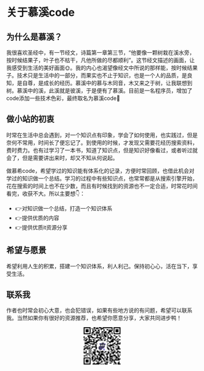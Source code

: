 # 关于慕溪code



## 为什么是慕溪？

我很喜欢圣经中，有一节经文，诗篇第一章第三节，“他要像一颗树栽在溪水旁，按时候结果子，叶子也不枯干，凡他所做的尽都顺利”。这节经文描述的画面，让我感受到生活的美好画面🌞。我的内心也渴望像经文中所说的那样能，按时候结果子。技术只是生活中的一部分，而果实也不止于知识，也是一个人的品质，是良知，是自尊，是成长的经历。慕溪中的慕与木同音，木又来之于树，让我联想到树。慕溪中的溪，此溪就是彼溪，于是便有了慕溪。目前是一名程序员，增加了code添加一些技术色彩，最终取名为慕溪code🥳

## 做小站的初衷

时常在生活中总会遇到，对一个知识点有印象，学会了如何使用，也实践过，但是奈何不常用，时间长了便忘记了。到使用的时候，才发现又需要花经历搜索资料，费时费力。也有过学习了一本书，知道了知识点，但是知识好像看过，或者听过就会了，但是需要讲出来时，却又不知从何说起。

做慕希code，希望学过的知识能有体系化的记录，方便时常回顾，也借此机会对学过的知识做一个总结。学习的过程中有些知识点，也常常都是从搜索引擎开始，花在搜索的时间上也不在少数，而且有时候找到的资源也不一定合适，时常花时间看完，收获不大。所以主要想👇：

- 👉对知识做一个总结，打造一个知识体系
- 👉提供优质的内容
- 👉提供优质it资源分享

## 希望与愿景

希望利用人生的积累，搭建一个知识体系，利人利己。保持初心心，活在当下，享受生活。

## 联系我

作者也时常会初心大意，也会犯错误，如果有些地方说的有问题，希望可以联系我。当然如果你有很好的资源推荐，也希望你愿意分享，大家共同进步鸭！

<center><img src="/pagesidebar/muxi.jpg" alt="drawing" width="20%"/></center>

